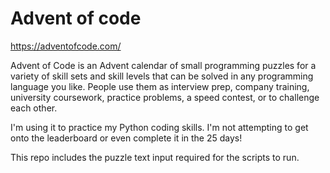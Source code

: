 # Advent of code

https://adventofcode.com/

Advent of Code is an Advent calendar of small programming puzzles for a variety of skill sets and skill levels that can be solved in any programming language you like. People use them as interview prep, company training, university coursework, practice problems, a speed contest, or to challenge each other.

I'm using it to practice my Python coding skills. I'm not attempting to get onto the leaderboard or even complete it in the 25 days!

This repo includes the puzzle text input required for the scripts to run.

